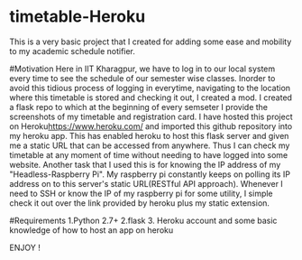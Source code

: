 # timetable-Heroku
This is a very basic project that I created for adding some ease and mobility to my academic schedule notifier.

#Motivation
Here in IIT Kharagpur, we have to log in to our local system every time to see the schedule of our semester wise classes.
Inorder to avoid this tidious process of logging in everytime, navigating to the location where this timetable is stored and checking it out, I created a mod.
I created a flask repo to which at the beginning of every semseter I provide the screenshots of my timetable and registration card.
I have hosted this project on Heroku<https://www.heroku.com/> and imported this github repository into my heroku app.
This has enabled heroku to host this flask server and given me a static URL that can be accessed from anywhere. Thus I can check my timetable
at any moment of time without needing to have logged into some website.
Another task that I used this is for knowing the IP address of my "Headless-Raspberry Pi". My raspberry pi constantly keeps on polling its IP address on to this server's static URL(RESTful API approach).
Whenever I need to SSH or know the IP of my raspberry pi for some utility, I simple check it out over the link provided by heroku plus my static extension.

#Requirements
1.Python 2.7+
2.flask
3. Heroku account and some basic knowledge of how to host an app on heroku

ENJOY !
